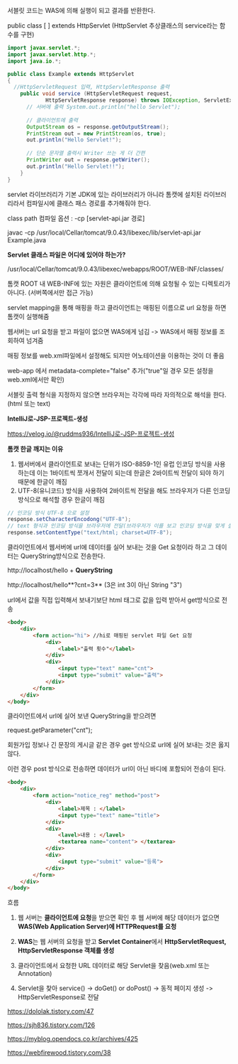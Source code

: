 서블릿 코드는 WAS에 의해 실행이 되고 결과를 반환한다.



public class [       ] extends HttpServlet (HttpServlet 추상클래스의 service라는 함수를 구현)

```java
import javax.servlet.*;
import javax.servlet.http.*;
import java.io.*;

public class Example extends HttpServlet
{
  //HttpServletRequest 입력, HttpServletResponse 출력
    public void service (HttpServletRequest request,
            HttpServletResponse response) throws IOException, ServletException {
      // 서버에 출력 System.out.println("hello Servlet");
      
      // 클라이언트에 출력
      OutputStream os = response.getOutputStream();
      PrintStream out = new PrintStream(os, true);
      out.println("Hello Servlet!");
      
      // 단순 문자열 출력시 Writer 쓰는 게 더 간편
      PrintWriter out = response.getWriter();
      out.println("Hello Servlet!!");
    }
}
```

servlet 라이브러리가 기본 JDK에 있는 라이브러리가 아니라 톰캣에 설치된 라이브러리라서 컴파일시에 클래스 패스 경로를 추가해줘야 한다.

class path 컴파일 옵션 : -cp [servlet-api.jar 경로]

javac -cp /usr/local/Cellar/tomcat/9.0.43/libexec/lib/servlet-api.jar Example.java





**Servlet 클래스 파일은 어디에 있어야 하는가?**

/usr/local/Cellar/tomcat/9.0.43/libexec/webapps/ROOT/WEB-INF/classes/

톰캣 ROOT 내 WEB-INF에 있는 자원은 클라이언트에 의해 요청될 수 있는 디렉토리가 아니다. (서버쪽에서만 접근 가능)

servlet mapping을 통해 매핑을 하고 클라이언트는 매핑된 이름으로 url 요청을 하면 톰캣이 실행해줌

웹서버는 url 요청을 받고 파일이 없으면 WAS에게 넘김 -> WAS에서 매핑 정보를 조회하여 넘겨줌

매핑 정보를 web.xml파일에서 설정해도 되지만 어노테이션을 이용하는 것이 더 좋음

web-app 에서 metadata-complete="false" 추가("true"일 경우 모든 설정을 web.xml에서만 확인) 

서블릿 출력 형식을 지정하지 않으면 브라우저는 각각에 따라 자의적으로 해석을 한다. (html 또는 text)

 

**IntelliJ로-JSP-프로젝트-생성**

https://velog.io/@ruddms936/IntelliJ로-JSP-프로젝트-생성



**톰캣 한글 깨지는 이유**

1. 웹서버에서 클라이언트로 보내는 단위가 ISO-8859-1인 유럽 인코딩 방식을 사용하는데 이는 1바이트씩 쪼개서 전달이 되는데 한글은 2바이트씩 전달이 되야 하기 때문에 한글이 깨짐
2. UTF-8(유니코드) 방식을 사용하여 2바이트씩 전달을 해도 브라우저가 다른 인코딩 방식으로 해석할 경우 한글이 깨짐

```java
// 인코딩 방식 UTF-8 으로 설정
response.setCharacterEncodong("UTF-8");
// text 형식과 인코딩 방식을 브라우저에 전달(브라우저가 이를 보고 인코딩 방식을 맞게 설정)
response.setContentType("text/html; charset=UTF-8");

```



클라이언트에서 웹서버에 url에 데이터를 실어 보내는 것을 Get 요청이라 하고 그 데이터는 QueryString방식으로 전송한다.

http://localhost/hello + **QueryString**

http://localhost/hello**?cnt=3** (3은 int 3이 아닌 String "3")

url에서 값을 직접 입력해서 보내기보단 html 태그로 값을 입력 받아서 get방식으로 전송

```html
<body>
    <div>
        <form action="hi"> //hi로 매핑된 servlet 파일 Get 요청
            <div>
                <label>"출력 횟수"</label>
            </div>
            <div>
                <input type="text" name="cnt">
                <input type="submit" value="출력">
            </div>
        </form>
    </div>
</body>
```



클라이언트에서 url에 실어 보낸 QueryString을 받으려면

request.getParameter("cnt");



회원가입 정보나 긴 문장의 게시글 같은 경우 get 방식으로 url에 실어 보내는 것은 옳지 않다.

이런 경우 post 방식으로 전송하면 데이터가 url이 아닌 바디에 포함되어 전송이 된다.

```html
<body>
    <div>
        <form action="notice_reg" method="post">
            <div>
                <label>제목 : </label>
                <input type="text" name="title">
            </div>
            <div>
                <lavel>내용 : </lavel>
                <textarea name="content"> </textarea>
            </div>
            <div>
                <input type="submit" value="등록">
            </div>
        </form>
    </div>
</body>	
```



흐름

1. 웹 서버는 **클라이언트에 요청**을 받으면 확인 후 웹 서버에 해당 데이터가 없으면 **WAS(Web Application Server)에 HTTPRequest를 요청**  

2. **WAS**는 웹 서버의 요청을 받고 **Servlet Container**에서 **HttpServletRequest, HttpServletResponse 객체를 생성**

3. 클라이언트에서 요청한 URL 데이터로 해당 Servlet을 찾음(web.xml 또는 Annotation)

4. Servlet을 찾아 service() -> doGet() or doPost() -> 동적 페이지 생성 -> HttpServletResponse로 전달

   

https://dololak.tistory.com/47

https://sjh836.tistory.com/126

https://myblog.opendocs.co.kr/archives/425

https://webfirewood.tistory.com/38